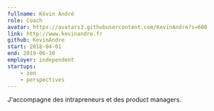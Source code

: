 ```yaml
---
fullname: Kévin André
role: Coach
avatar: https://avatars3.githubusercontent.com/KevinAndre?s=600
link: http://www.kevinandre.fr
github: KevinAndre
start: 2018-04-01
end: 2019-06-30
employer: independent
startups:
    - zen
    - perspectives
---
```


J'accompagne des intrapreneurs et des product managers.
